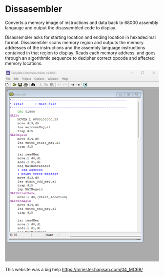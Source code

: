 # Dissasembler
Converts a memory image of instructions and data back to 68000 assembly langauge and output the disassembled code to display. 

Disassembler asks for starting location and ending location in hexadecimal format. Dissasembler scans memory region and outputs the memory addresses of the instructions and the assembly language instructions contained in that region to display. Reads each memory address, and goes through an algorithmic sequence to decipher correct opcode and affected memory locations.

<img src="./disassemblerPhotos/pic1.svg">


This website was a big help https://mrjester.hapisan.com/04_MC68/

